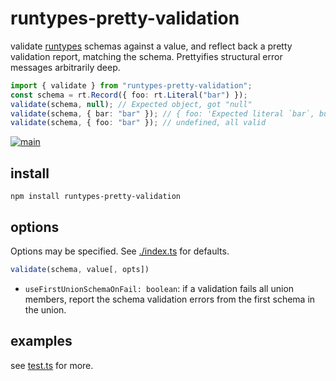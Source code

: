 # runtypes-pretty-validation

validate [runtypes](https://github.com/pelotom/runtypes) schemas against a value, and reflect back a pretty validation report, matching the schema.
Prettyifies structural error messages arbitrarily deep.

```ts
import { validate } from "runtypes-pretty-validation";
const schema = rt.Record({ foo: rt.Literal("bar") });
validate(schema, null); // Expected object, got "null"
validate(schema, { bar: "bar" }); // { foo: 'Expected literal `bar`, but was `undefined`' }
validate(schema, { foo: "bar" }); // undefined, all valid
```

[![main](https://github.com/cdaringe/runtypes-pretty-validation/actions/workflows/main.yml/badge.svg)](https://github.com/cdaringe/runtypes-pretty-validation/actions/workflows/main.yml)

## install

`npm install runtypes-pretty-validation`

## options

Options may be specified. See [./index.ts](./index.ts) for defaults.

```ts
validate(schema, value[, opts])
```

- `useFirstUnionSchemaOnFail: boolean`: if a validation fails all union members, report the schema validation errors from the first schema in the union.

## examples

see [test.ts](./test.ts) for more.
